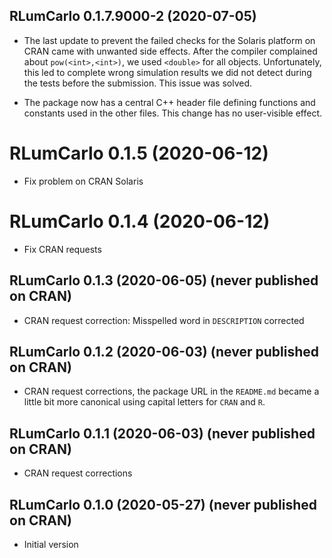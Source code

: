 




<!-- NEWS.md was auto-generated by NEWS.Rmd. Please DO NOT edit by hand!-->

## RLumCarlo 0.1.7.9000-2 (2020-07-05)

  - The last update to prevent the failed checks for the Solaris
    platform on CRAN came with unwanted side effects. After the compiler
    complained about `pow(<int>,<int>)`, we used `<double>` for all
    objects. Unfortunately, this led to complete wrong simulation
    results we did not detect during the tests before the submission.
    This issue was solved.

  - The package now has a central C++ header file defining functions and
    constants used in the other files. This change has no user-visible
    effect.

# RLumCarlo 0.1.5 (2020-06-12)

  - Fix problem on CRAN Solaris

# RLumCarlo 0.1.4 (2020-06-12)

  - Fix CRAN requests

## RLumCarlo 0.1.3 (2020-06-05) (never published on CRAN)

  - CRAN request correction: Misspelled word in `DESCRIPTION` corrected

## RLumCarlo 0.1.2 (2020-06-03) (never published on CRAN)

  - CRAN request corrections, the package URL in the `README.md` became
    a little bit more canonical using capital letters for `CRAN` and
    `R`.

## RLumCarlo 0.1.1 (2020-06-03) (never published on CRAN)

  - CRAN request corrections

## RLumCarlo 0.1.0 (2020-05-27) (never published on CRAN)

  - Initial version
